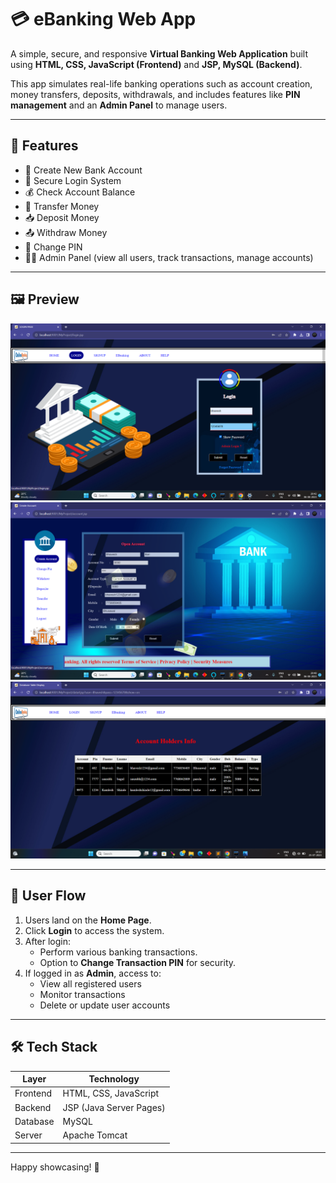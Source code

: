 # 💳 eBanking Web App

A simple, secure, and responsive **Virtual Banking Web Application** built using **HTML, CSS, JavaScript (Frontend)** and **JSP, MySQL (Backend)**.

This app simulates real-life banking operations such as account creation, money transfers, deposits, withdrawals, and includes features like **PIN management** and an **Admin Panel** to manage users.

---

## 🚀 Features

- 🏦 Create New Bank Account
- 🔐 Secure Login System
- 💰 Check Account Balance
- 🔄 Transfer Money
- 📥 Deposit Money
- 📤 Withdraw Money
- 🔁 Change PIN
- 🧑‍💼 Admin Panel (view all users, track transactions, manage accounts)

---

## 🖼️ Preview



![Home Page](./assets/Homepage.png)
![Bank Dashboard](./assets/BankDashboard.png)
![Admin Panel](./assets/AdminPage.png)

---

## 🧭 User Flow

1. Users land on the **Home Page**.
2. Click **Login** to access the system.
3. After login:
   - Perform various banking transactions.
   - Option to **Change Transaction PIN** for security.
4. If logged in as **Admin**, access to:
   - View all registered users
   - Monitor transactions
   - Delete or update user accounts

---

## 🛠️ Tech Stack

| Layer      | Technology          |
|------------|---------------------|
| Frontend   | HTML, CSS, JavaScript |
| Backend    | JSP (Java Server Pages) |
| Database   | MySQL               |
| Server     | Apache Tomcat       |

---

Happy showcasing! 🚀

